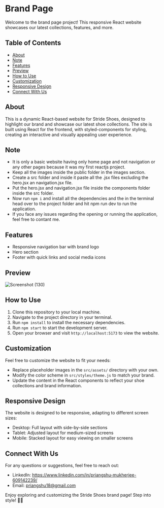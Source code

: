 # Brand Page

Welcome to the brand page project! This responsive React website showcases our latest collections, features, and more.

## Table of Contents
- [About](#about)
- [Note](#note)
- [Features](#features)
- [Preview](#preview)
- [How to Use](#how-to-use)
- [Customization](#customization)
- [Responsive Design](#responsive-design)
- [Connect With Us](#connect-with-us)

## About

This is a dynamic React-based website for Stride Shoes, designed to highlight our brand and showcase our latest shoe collections. The site is built using React for the frontend, with styled-components for styling, creating an interactive and visually appealing user experience.

## Note

- It is only a basic website having only home page and not navigation or any other pages because it was my first reactjs project.
- Keep all the images inside the public folder in the images section.
- Create a src folder and inside it paste all the .jsx files excluding the hero.jsx an navigation.jsx file.
- Put the hero.jsx and navigation.jsx file inside the components folder inside the src folder.
- Now run `npm i` and install all the dependencies and the in the terminal head over to the project folder and hit npm run dev to run the application.
- If you face any issues regarding the opening or running the application, feel free to contant me.

## Features

- Responsive navigation bar with brand logo
- Hero section
- Footer with quick links and social media icons

## Preview

![Screenshot (130)](https://github.com/user-attachments/assets/a55cead7-5c8f-45a5-bece-d70a45a7e5f7)

## How to Use

1. Clone this repository to your local machine.
2. Navigate to the project directory in your terminal.
3. Run `npm install` to install the necessary dependencies.
4. Run `npm start` to start the development server.
5. Open your browser and visit `http://localhost:5173` to view the website.

## Customization

Feel free to customize the website to fit your needs:

- Replace placeholder images in the `src/assets/` directory with your own.
- Modify the color scheme in `src/styles/theme.js` to match your brand.
- Update the content in the React components to reflect your shoe collections and brand information.

## Responsive Design

The website is designed to be responsive, adapting to different screen sizes:

- Desktop: Full layout with side-by-side sections
- Tablet: Adjusted layout for medium-sized screens
- Mobile: Stacked layout for easy viewing on smaller screens


## Connect With Us

For any questions or suggestions, feel free to reach out:

- LinkedIn: https://www.linkedin.com/in/priangshu-mukherjee-609142239/
- Email: priangshu18@gmail.com

Enjoy exploring and customizing the Stride Shoes brand page! Step into style! 👟✨
